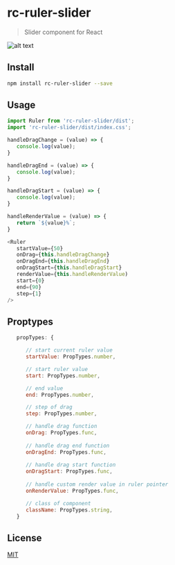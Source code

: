 # rc-ruler-slider

> Slider component for React 

![alt text](https://i.imgur.com/MI2pqB1.png)

## Install

```bash
npm install rc-ruler-slider --save
```

## Usage

``` js
import Ruler from 'rc-ruler-slider/dist';
import 'rc-ruler-slider/dist/index.css';
```

``` js
handleDragChange = (value) => {
   console.log(value);
}

handleDragEnd = (value) => {
   console.log(value);
}

handleDragStart = (value) => {
   console.log(value);
}

handleRenderValue = (value) => {
   return `${value}%`;
}

<Ruler
   startValue={50}
   onDrag={this.handleDragChange}
   onDragEnd={this.handleDragEnd}
   onDragStart={this.handleDragStart}
   renderValue={this.handleRenderValue)
   start={0}
   end={90}
   step={1}
/>
```

## Proptypes

```js
   propTypes: {

      // start current ruler value
      startValue: PropTypes.number,

      // start ruler value
      start: PropTypes.number,

      // end value
      end: PropTypes.number,

      // step of drag
      step: PropTypes.number,

      // handle drag function
      onDrag: PropTypes.func,
      
      // handle drag end function
      onDragEnd: PropTypes.func,
      
      // handle drag start function
      onDragStart: PropTypes.func,
      
      // handle custom render value in ruler pointer
      onRenderValue: PropTypes.func,

      // class of component
      className: PropTypes.string,
   }
```


## License

[MIT][mit-license]

[mit-license]: ./LICENSE
